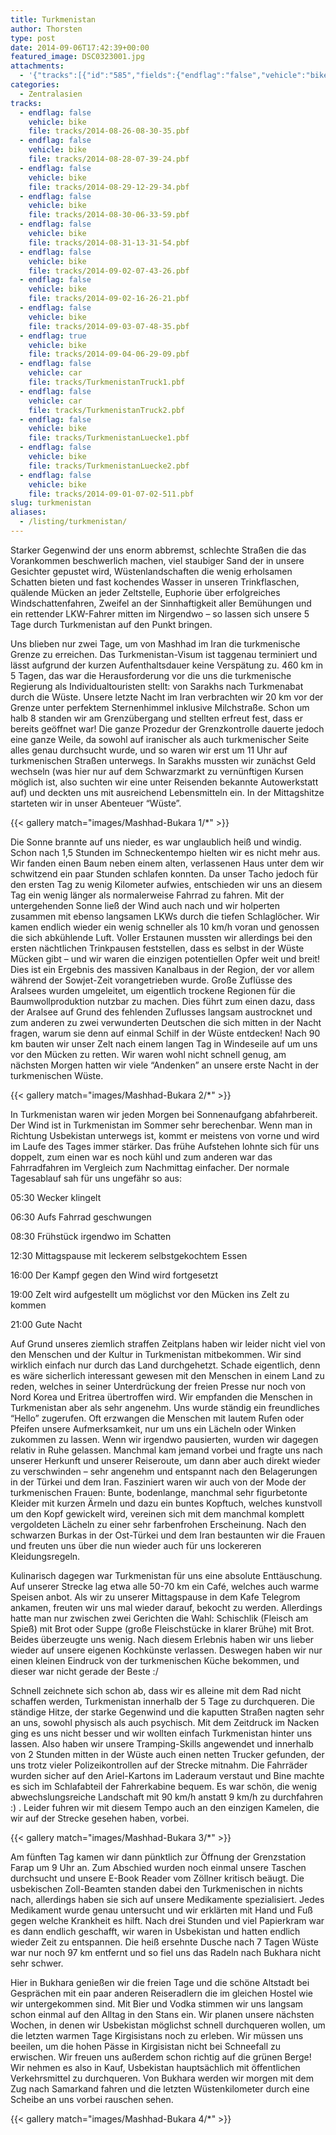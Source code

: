 ```yaml
---
title: Turkmenistan
author: Thorsten
type: post
date: 2014-09-06T17:42:39+00:00
featured_image: DSC0323001.jpg
attachments:
  - '{"tracks":[{"id":"585","fields":{"endflag":"false","vehicle":"bike"}},{"id":"586","fields":{"endflag":"false","vehicle":"bike"}},{"id":"587","fields":{"endflag":"false","vehicle":"bike"}},{"id":"588","fields":{"endflag":"false","vehicle":"bike"}},{"id":"590","fields":{"endflag":"false","vehicle":"bike"}},{"id":"592","fields":{"endflag":"false","vehicle":"bike"}},{"id":"593","fields":{"endflag":"false","vehicle":"bike"}},{"id":"594","fields":{"endflag":"false","vehicle":"bike"}},{"id":"595","fields":{"endflag":"true","vehicle":"bike"}},{"id":"596","fields":{"endflag":"false","vehicle":"car"}},{"id":"597","fields":{"endflag":"false","vehicle":"car"}},{"id":"605","fields":{"endflag":"false","vehicle":"bike"}},{"id":"606","fields":{"endflag":"false","vehicle":"bike"}},{"id":"604","fields":{"endflag":"false","vehicle":"bike"}}]}'
categories:
  - Zentralasien
tracks:
  - endflag: false
    vehicle: bike
    file: tracks/2014-08-26-08-30-35.pbf
  - endflag: false
    vehicle: bike
    file: tracks/2014-08-28-07-39-24.pbf
  - endflag: false
    vehicle: bike
    file: tracks/2014-08-29-12-29-34.pbf
  - endflag: false
    vehicle: bike
    file: tracks/2014-08-30-06-33-59.pbf
  - endflag: false
    vehicle: bike
    file: tracks/2014-08-31-13-31-54.pbf
  - endflag: false
    vehicle: bike
    file: tracks/2014-09-02-07-43-26.pbf
  - endflag: false
    vehicle: bike
    file: tracks/2014-09-02-16-26-21.pbf
  - endflag: false
    vehicle: bike
    file: tracks/2014-09-03-07-48-35.pbf
  - endflag: true
    vehicle: bike
    file: tracks/2014-09-04-06-29-09.pbf
  - endflag: false
    vehicle: car
    file: tracks/TurkmenistanTruck1.pbf
  - endflag: false
    vehicle: car
    file: tracks/TurkmenistanTruck2.pbf
  - endflag: false
    vehicle: bike
    file: tracks/TurkmenistanLuecke1.pbf
  - endflag: false
    vehicle: bike
    file: tracks/TurkmenistanLuecke2.pbf
  - endflag: false
    vehicle: bike
    file: tracks/2014-09-01-07-02-511.pbf
slug: turkmenistan
aliases:
  - /listing/turkmenistan/
---
```

Starker Gegenwind der uns enorm abbremst, schlechte Straßen die das Vorankommen beschwerlich machen, viel staubiger Sand der in unsere Gesichter gepustet wird, Wüstenlandschaften die wenig erholsamen Schatten bieten und fast kochendes Wasser in unseren Trinkflaschen, quälende Mücken an jeder Zeltstelle, Euphorie über erfolgreiches Windschattenfahren, Zweifel an der Sinnhaftigkeit aller Bemühungen und ein rettender LKW-Fahrer mitten im Nirgendwo &#8211; so lassen sich unsere 5 Tage durch Turkmenistan auf den Punkt bringen.

Uns blieben nur zwei Tage, um von Mashhad im Iran die turkmenische Grenze zu erreichen. Das Turkmenistan-Visum ist taggenau terminiert und lässt aufgrund der kurzen Aufenthaltsdauer keine Verspätung zu. 460 km in 5 Tagen, das war die Herausforderung vor die uns die turkmenische Regierung als Individualtouristen stellt: von Sarakhs nach Turkmenabat durch die Wüste. Unsere letzte Nacht im Iran verbrachten wir 20 km vor der Grenze unter perfektem Sternenhimmel inklusive Milchstraße. Schon um halb 8 standen wir am Grenzübergang und stellten erfreut fest, dass er bereits geöffnet war! Die ganze Prozedur der Grenzkontrolle dauerte jedoch eine ganze Weile, da sowohl auf iranischer als auch turkmenischer Seite alles genau durchsucht wurde, und so waren wir erst um 11 Uhr auf turkmenischen Straßen unterwegs. In Sarakhs mussten wir zunächst Geld wechseln (was hier nur auf dem Schwarzmarkt zu vernünftigen Kursen möglich ist, also suchten wir eine unter Reisenden bekannte Autowerkstatt auf) und deckten uns mit ausreichend Lebensmitteln ein. In der Mittagshitze starteten wir in unser Abenteuer &#8220;Wüste&#8221;.

{{< gallery match="images/Mashhad-Bukara 1/*" >}}

Die Sonne brannte auf uns nieder, es war unglaublich heiß und windig. Schon nach 1,5 Stunden im Schneckentempo hielten wir es nicht mehr aus. Wir fanden einen Baum neben einem alten, verlassenen Haus unter dem wir schwitzend ein paar Stunden schlafen konnten. Da unser Tacho jedoch für den ersten Tag zu wenig Kilometer aufwies, entschieden wir uns an diesem Tag ein wenig länger als normalerweise Fahrrad zu fahren. Mit der untergehenden Sonne ließ der Wind auch nach und wir holperten zusammen mit ebenso langsamen LKWs durch die tiefen Schlaglöcher. Wir kamen endlich wieder ein wenig schneller als 10 km/h voran und genossen die sich abkühlende Luft. Voller Erstaunen mussten wir allerdings bei den ersten nächtlichen Trinkpausen feststellen, dass es selbst in der Wüste Mücken gibt &#8211; und wir waren die einzigen potentiellen Opfer weit und breit! Dies ist ein Ergebnis des massiven Kanalbaus in der Region, der vor allem während der Sowjet-Zeit vorangetrieben wurde. Große Zuflüsse des Aralsees wurden umgeleitet, um eigentlich trockene Regionen für die Baumwollproduktion nutzbar zu machen. Dies führt zum einen dazu, dass der Aralsee auf Grund des fehlenden Zuflusses langsam austrocknet und zum anderen zu zwei verwunderten Deutschen die sich mitten in der Nacht fragen, warum sie denn auf einmal Schilf in der Wüste entdecken! Nach 90 km bauten wir unser Zelt nach einem langen Tag in Windeseile auf um uns vor den Mücken zu retten. Wir waren wohl nicht schnell genug, am nächsten Morgen hatten wir viele &#8220;Andenken&#8221; an unsere erste Nacht in der turkmenischen Wüste.

{{< gallery match="images/Mashhad-Bukara 2/*" >}}

In Turkmenistan waren wir jeden Morgen bei Sonnenaufgang abfahrbereit. Der Wind ist in Turkmenistan im Sommer sehr berechenbar. Wenn man in Richtung Usbekistan unterwegs ist, kommt er meistens von vorne und wird im Laufe des Tages immer stärker. Das frühe Aufstehen lohnte sich für uns doppelt, zum einen war es noch kühl und zum anderen war das Fahrradfahren im Vergleich zum Nachmittag einfacher.&nbsp;Der normale Tagesablauf sah für uns ungefähr so aus:

05:30 Wecker klingelt

06:30 Aufs Fahrrad geschwungen

08:30 Frühstück irgendwo im Schatten

12:30 Mittagspause mit leckerem selbstgekochtem Essen

16:00 Der Kampf gegen den Wind wird fortgesetzt

19:00 Zelt wird aufgestellt um möglichst vor den Mücken ins Zelt zu kommen

21:00 Gute Nacht

Auf Grund unseres ziemlich straffen Zeitplans haben wir leider nicht viel von den Menschen und der Kultur in Turkmenistan mitbekommen. Wir sind wirklich einfach nur durch das Land durchgehetzt. Schade eigentlich, denn es wäre sicherlich interessant gewesen mit den Menschen in einem Land zu reden, welches in seiner Unterdrückung der freien Presse nur noch von Nord Korea und Eritrea übertroffen wird. Wir empfanden die Menschen in Turkmenistan aber als sehr angenehm. Uns wurde ständig ein freundliches &#8220;Hello&#8221; zugerufen. Oft erzwangen die Menschen mit lautem Rufen oder Pfeifen unsere Aufmerksamkeit, nur um uns ein Lächeln oder Winken zukommen zu lassen. Wenn wir irgendwo pausierten, wurden wir dagegen relativ in Ruhe gelassen. Manchmal kam jemand vorbei und fragte uns nach unserer Herkunft und unserer Reiseroute, um dann aber auch direkt wieder zu verschwinden &#8211; sehr angenehm und entspannt nach den Belagerungen in der Türkei und dem Iran. Fasziniert waren wir auch von der Mode der turkmenischen Frauen: Bunte, bodenlange, manchmal sehr figurbetonte Kleider mit kurzen Ärmeln und dazu ein buntes Kopftuch, welches kunstvoll um den Kopf gewickelt wird, vereinen sich mit dem manchmal komplett vergoldeten Lächeln zu einer sehr farbenfrohen Erscheinung. Nach den schwarzen Burkas in der Ost-Türkei und dem Iran bestaunten wir die Frauen und freuten uns über die nun wieder auch für uns lockereren Kleidungsregeln.

Kulinarisch dagegen war Turkmenistan für uns eine absolute Enttäuschung. Auf unserer Strecke lag etwa alle 50-70 km ein Café, welches auch warme Speisen anbot. Als wir zu unserer Mittagspause in dem Kafe Telegrom ankamen, freuten wir uns mal wieder darauf, bekocht zu werden. Allerdings hatte man nur zwischen zwei Gerichten die Wahl: Schischlik (Fleisch am Spieß) mit Brot oder Suppe (große Fleischstücke in klarer Brühe) mit Brot. Beides überzeugte uns wenig. Nach diesem Erlebnis haben wir uns lieber wieder auf unsere eigenen Kochkünste verlassen. Deswegen haben wir nur einen kleinen Eindruck von der turkmenischen Küche bekommen, und dieser war nicht gerade der Beste :/

Schnell zeichnete sich schon ab, dass wir es alleine mit dem Rad nicht schaffen werden, Turkmenistan innerhalb der 5 Tage zu durchqueren. Die ständige Hitze, der starke Gegenwind und die kaputten Straßen nagten sehr an uns, sowohl physisch als auch psychisch. Mit dem Zeitdruck im Nacken ging es uns nicht besser und wir wollten einfach Turkmenistan hinter uns lassen. Also haben wir unsere Tramping-Skills angewendet und innerhalb von 2 Stunden mitten in der Wüste auch einen netten Trucker gefunden, der uns trotz vieler Polizeikontrollen auf der Strecke mitnahm. Die Fahrräder wurden sicher auf den Ariel-Kartons im Laderaum verstaut und Bine machte es sich im Schlafabteil der Fahrerkabine bequem. Es war schön, die wenig abwechslungsreiche Landschaft mit 90 km/h anstatt 9 km/h zu durchfahren :) . Leider fuhren wir mit diesem Tempo auch an den einzigen Kamelen, die wir auf der Strecke gesehen haben, vorbei.

{{< gallery match="images/Mashhad-Bukara 3/*" >}}

Am fünften Tag kamen wir dann pünktlich zur Öffnung der Grenzstation Farap um 9 Uhr an. Zum Abschied wurden noch einmal unsere Taschen durchsucht und unsere E-Book Reader vom Zöllner kritisch beäugt. Die usbekischen Zoll-Beamten standen dabei den Turkmenischen in nichts nach, allerdings haben sie sich auf unsere Medikamente spezialisiert. Jedes Medikament wurde genau untersucht und wir erklärten mit Hand und Fuß gegen welche Krankheit es hilft. Nach drei Stunden und viel Papierkram war es dann endlich geschafft, wir waren in Usbekistan und hatten endlich wieder Zeit zu entspannen. Die heiß ersehnte Dusche nach 7 Tagen Wüste war nur noch 97 km entfernt und so fiel uns das Radeln nach Bukhara nicht sehr schwer.

Hier in Bukhara genießen wir die freien Tage und die schöne Altstadt bei Gesprächen mit ein paar anderen Reiseradlern die im gleichen Hostel wie wir untergekommen sind. Mit Bier und Vodka stimmen wir uns langsam schon einmal auf den Alltag in den Stans ein. Wir planen unsere nächsten Wochen, in denen wir Usbekistan möglichst schnell durchqueren wollen, um die letzten warmen Tage Kirgisistans noch zu erleben. Wir müssen uns beeilen, um die hohen Pässe in Kirgisistan nicht bei Schneefall zu erwischen. Wir freuen uns außerdem schon richtig auf die grünen Berge! Wir nehmen es also in Kauf, Usbekistan hauptsächlich mit öffentlichen Verkehrsmittel zu durchqueren. Von Bukhara werden wir morgen mit dem Zug nach Samarkand fahren und die letzten Wüstenkilometer durch eine Scheibe an uns vorbei rauschen sehen.

{{< gallery match="images/Mashhad-Bukara 4/*" >}}